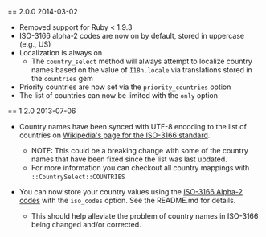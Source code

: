 == 2.0.0 2014-03-02

  * Removed support for Ruby < 1.9.3
  * ISO-3166 alpha-2 codes are now on by default, stored in uppercase
    (e.g., US)
  * Localization is always on
    * The `country_select` method will always attempt to localize
      country names based on the value of `I18n.locale` via translations
      stored in the `countries` gem
  * Priority countries are now set via the `priority_countries` option
  * The list of countries can now be limited with the `only` option

== 1.2.0 2013-07-06

  * Country names have been synced with UTF-8 encoding to the list of
    countries on [Wikipedia's page for the ISO-3166 standard](https://en.wikipedia.org/wiki/ISO_3166-1).
    * NOTE: This could be a breaking change with some of the country
      names that have been fixed since the list was last updated.
    * For more information you can checkout all country mappings with
      `::CountrySelect::COUNTRIES`

  * You can now store your country values using the
    [ISO-3166 Alpha-2 codes](https://en.wikipedia.org/wiki/ISO_3166-1_alpha-2)
    with the `iso_codes` option. See the README.md for details.
    * This should help alleviate the problem of country names
      in ISO-3166 being changed and/or corrected.
